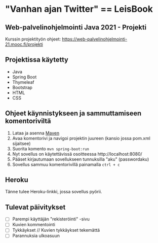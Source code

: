 # "Vanhan ajan Twitter" == LeisBook

## Web-palvelinohjelmointi Java 2021 - Projekti

Kurssin projektityön ohjeet: https://web-palvelinohjelmointi-21.mooc.fi/projekti

## Projektissa käytetty
- Java
- Spring Boot
- Thymeleaf
- Bootstrap
- HTML
- CSS

## Ohjeet käynnistykseen ja sammuttamiseen komentoriviltä
1. Lataa ja asenna [Maven](https://mkyong.com/maven/how-to-install-maven-in-windows/)
2. Avaa komentorivi ja navigoi projektin juureen (kansio jossa pom.xml sijaitsee)
3. Suorita komento  `mvn spring-boot:run`
4. Nyt sovellus on käytettävissä osoitteessa http://localhost:8080/
5. Pääset kirjautumaan sovellukseen tunnuksilla "aku" (passwordaku)
6. Sovellus sammuu komentorivillä painamalla `ctrl + c`


## Heroku
Tänne tulee Heroku-linkki, jossa sovellus pyörii.

## Tulevat päivitykset
- [ ] Parempi käyttäjän "rekisteröinti" -sivu
- [ ] Kuvien kommentointi
- [ ] Tykkäykset // Kuvien tykkäykset tekemättä
- [ ] Parannuksia ulkoasuun
